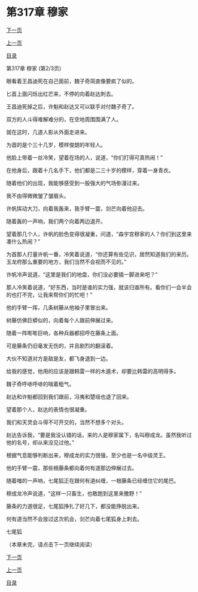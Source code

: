 <h1>第317章    穆家</h1>
            <div><p><a href="./950_%E7%AC%AC317%E7%AB%A0_%E7%A9%86%E5%AE%B6.md">下一页</a></p><p><a href="./948_%E7%AC%AC317%E7%AB%A0_%E7%A9%86%E5%AE%B6.md">上一页</a></p><p><a href="../">目录</a></p></div>
            <div><p>第317章    穆家 (第2/3页)</p><p>眼看着王昌迪死在自己面前，魏子奇简直像要疯了似的。</p><p>匕首上面闪烁出红芒来，不停的向着赵达刺去。</p><p>王昌迪死掉之后，许魁和赵达又可以联手对付魏子奇了。</p><p>双方的人斗得难解难分的，在空地周围围满了人。</p><p>就在这时，几道人影从外面走进来。</p><p>为首的是个三十几岁，模样俊朗的年轻人。</p><p>他脸上带着一丝冷笑，望着在场的人，说道，“你们打得可真热闹！”</p><p>在他身后，跟着十几名手下，他们都是二三十岁的模样，穿着一身青衣。</p><p>随着他们的出现，我能够感受到一股强大的气场弥漫过来。</p><p>我不由得微微皱了皱眉头。</p><p>许帆挥动大刀，向着我轰来，我手臂一震，剑芒向着他迎去。</p><p>随着轰的一声响，我们两个向着两边退开。</p><p>望着那几个人，许帆的脸色变得很凝重，问道，“森宇宫穆家的人？你们到这里来凑什么热闹？”</p><p>为首那人打量许帆一番，冷笑着说道，“你还算有些见识，居然知道我们的来历。玉龙府那么重要的地方，我们当然不会视而不见的。”</p><p>许帆冷声说道，“这里是我们的地盘，你们没必要插一脚进来吧？”</p><p>那人冷笑着说道，“好东西，当时是谁的实力强，就该归谁所有。看你们一会半会的也打不完，让我来帮你们的忙吧！”</p><p>他的手臂一挥，几条树藤从他袖子里冒出来。</p><p>树藤仿佛巨蟒似的，向着每个人跟前伸展过来。</p><p>随着一阵嘭嘭巨响，各种兵器都招呼在藤条上面。</p><p>可是藤条仍旧毫发无伤的，并且剧烈的翻滚着。</p><p>大伙不知道对方是敌是友，都飞身退到一边。</p><p>给我的感觉，他用的应该是跟韩雷一样的木遁术，却要比韩雷的高明得多。</p><p>魏子奇呼哧呼哧的喘着粗气。</p><p>赵达和许魁都回到我们跟前，冯夷和楚瑶也退了回来。</p><p>望着那个人，赵达的表情也很凝重。</p><p>我们和天灵会斗得不可开交的，当然不想多个对头。</p><p>赵达告诉我，“要是我没认错的话，来的人是穆家属下，名叫穆成龙。虽然我听过他的名号，却从来没见过他。”</p><p>根据气息能够判断出来，穆成龙的实力很强，至少也是一名中级灵王。</p><p>他的手臂一震，那些根藤条都向着何有道那边伸展过去。</p><p>随着嗤的一声响，七尾狐正在跟何有道纠缠，一根藤条已经缠住它的尾巴。</p><p>穆成龙冷声说道，“这样一只畜生，也敢跑到这里来撒野！”</p><p>藤条的力道很足，七尾狐挣扎了好几下，都没能挣脱出来。</p><p>何有道当然不会放过这次机会，剑芒向着七尾狐身上刺去。</p><p>七尾狐</p><p>（本章未完，请点击下一页继续阅读）</p></div>
            <div><p><a href="./950_%E7%AC%AC317%E7%AB%A0_%E7%A9%86%E5%AE%B6.md">下一页</a></p><p><a href="./948_%E7%AC%AC317%E7%AB%A0_%E7%A9%86%E5%AE%B6.md">上一页</a></p><p><a href="../">目录</a></p></div>